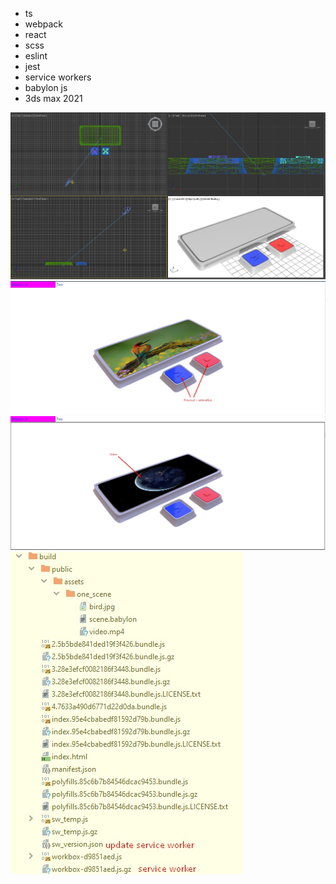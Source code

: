 - ts
- webpack
- react
- scss
- eslint
- jest
- service workers
- babylon js
- 3ds max 2021

![Alt text](preview/3dsmax.jpg?raw=true "3ds max")
![Alt text](preview/bird_screen.jpg?raw=true "3ds max")
![Alt text](preview/video_screen.jpg?raw=true "3ds max")
![Alt text](preview/build.jpg?raw=true "3ds max")